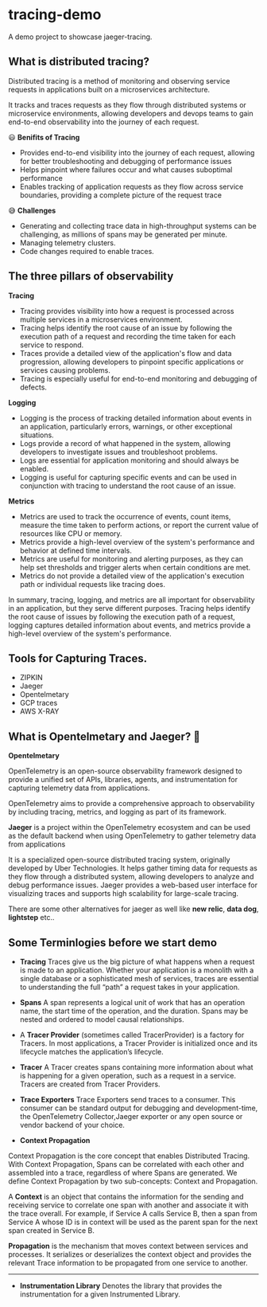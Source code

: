 # tracing-demo 

A demo project to showcase jaeger-tracing.

## What is distributed tracing?

Distributed tracing is a method of monitoring and observing service requests in applications built on a microservices architecture.

It tracks and traces requests as they flow through distributed systems or microservice environments, allowing developers and devops teams to gain end-to-end observability into the journey of each request.



:smiley: **Benifits of Tracing** 

* Provides end-to-end visibility into the journey of each request, allowing for better troubleshooting and debugging of performance issues
* Helps pinpoint where failures occur and what causes suboptimal performance
* Enables tracking of application requests as they flow across service boundaries, providing a complete picture of the request trace

:sweat_smile: **Challenges**

* Generating and collecting trace data in high-throughput systems can be challenging, as millions of spans may be generated per minute.
* Managing telemetry clusters.
* Code changes required to enable traces.


## The three pillars of observability

**Tracing**

* Tracing provides visibility into how a request is processed across multiple services in a microservices environment.
* Tracing helps identify the root cause of an issue by following the execution path of a request and recording the time taken for each service to respond.
* Traces provide a detailed view of the application's flow and data progression, allowing developers to pinpoint specific applications or services causing problems.
* Tracing is especially useful for end-to-end monitoring and debugging of defects.

**Logging**
* Logging is the process of tracking detailed information about events in an application, particularly errors, warnings, or other exceptional situations.
* Logs provide a record of what happened in the system, allowing developers to investigate issues and troubleshoot problems.
* Logs are essential for application monitoring and should always be enabled.
* Logging is useful for capturing specific events and can be used in conjunction with tracing to understand the root cause of an issue.

**Metrics**
* Metrics are used to track the occurrence of events, count items, measure the time taken to perform actions, or report the current value of resources like CPU or memory.
* Metrics provide a high-level overview of the system's performance and behavior at defined time intervals.
* Metrics are useful for monitoring and alerting purposes, as they can help set thresholds and trigger alerts when certain conditions are met.
* Metrics do not provide a detailed view of the application's execution path or individual requests like tracing does.

In summary, tracing, logging, and metrics are all important for observability in an application, but they serve different purposes. Tracing helps identify the root cause of issues by following the execution path of a request, logging captures detailed information about events, and metrics provide a high-level overview of the system's performance.


## Tools for Capturing Traces.

- ZIPKIN
- Jaeger 
- Opentelmetary 
- GCP traces
- AWS X-RAY

## What is Opentelmetary and Jaeger? :thinking:

**Opentelmetary**

OpenTelemetry is an open-source observability framework designed to provide a unified set of APIs, libraries, agents, and instrumentation for capturing telemetry data from applications.  

OpenTelemetry aims to provide a comprehensive approach to observability by including tracing, metrics, and logging as part of its framework. 

**Jaeger** is a project within the OpenTelemetry ecosystem and can be used as the default backend when using OpenTelemetry to gather telemetry data from applications

It is a specialized open-source distributed tracing system, originally developed by Uber Technologies. It helps gather timing data for requests as they flow through a distributed system, allowing developers to analyze and debug performance issues. Jaeger provides a web-based user interface for visualizing traces and supports high scalability for large-scale tracing.

There are some other alternatives for jaeger as well like **new relic**, **data dog**, **lightstep** etc..

## Some Terminlogies before we start demo

* **Tracing** Traces give us the big picture of what happens when a request is made to an application. Whether your application is a monolith with a single database or a sophisticated mesh of services, traces are essential to understanding the full “path” a request takes in your application.
* **Spans** A span represents a logical unit of work that has an operation name, the start time of the operation, and the duration. Spans may be nested and ordered to model causal relationships.
* A **Tracer Provider** (sometimes called TracerProvider) is a factory for Tracers. In most applications, a Tracer Provider is initialized once and its lifecycle matches the application’s lifecycle.
* **Tracer** A Tracer creates spans containing more information about what is happening for a given operation, such as a request in a service. Tracers are created from Tracer Providers.
* **Trace Exporters** Trace Exporters send traces to a consumer. This consumer can be standard output for debugging and development-time, the OpenTelemetry Collector,Jaeger exporter or any open source or vendor backend of your choice.


* **Context Propagation**

Context Propagation is the core concept that enables Distributed Tracing. With Context Propagation, Spans can be correlated with each other and assembled into a trace, regardless of where Spans are generated. We define Context Propagation by two sub-concepts: Context and Propagation.

A **Context** is an object that contains the information for the sending and receiving service to correlate one span with another and associate it with the trace overall. For example, if Service A calls Service B, then a span from Service A whose ID is in context will be used as the parent span for the next span created in Service B.

**Propagation** is the mechanism that moves context between services and processes. It serializes or deserializes the context object and provides the relevant Trace information to be propagated from one service to another.

---


* **Instrumentation Library** Denotes the library that provides the instrumentation for a given Instrumented Library.


